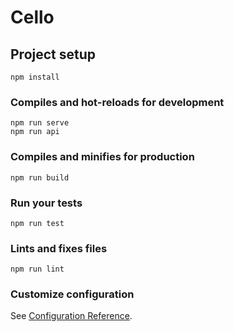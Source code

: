 # Cello

## Project setup

```
npm install
```

### Compiles and hot-reloads for development

```
npm run serve
npm run api
```

### Compiles and minifies for production

```
npm run build
```

### Run your tests

```
npm run test
```

### Lints and fixes files

```
npm run lint
```

### Customize configuration

See [Configuration Reference](https://cli.vuejs.org/config/).
